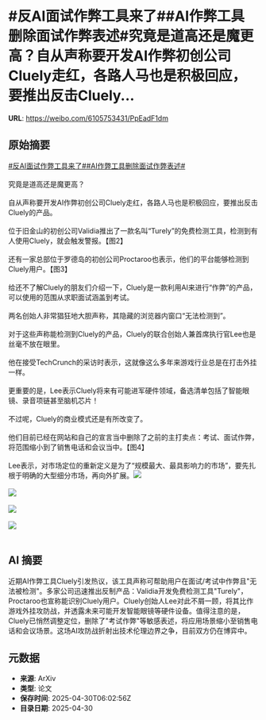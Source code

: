 # #反AI面试作弊工具来了##AI作弊工具删除面试作弊表述#究竟是道高还是魔更高？自从声称要开发AI作弊初创公司Cluely走红，各路人马也是积极回应，要推出反击Cluely...

**URL**: https://weibo.com/6105753431/PpEadF1dm

## 原始摘要

<a href="https://m.weibo.cn/search?containerid=231522type%3D1%26t%3D10%26q%3D%23%E5%8F%8DAI%E9%9D%A2%E8%AF%95%E4%BD%9C%E5%BC%8A%E5%B7%A5%E5%85%B7%E6%9D%A5%E4%BA%86%23&amp;extparam=%23%E5%8F%8DAI%E9%9D%A2%E8%AF%95%E4%BD%9C%E5%BC%8A%E5%B7%A5%E5%85%B7%E6%9D%A5%E4%BA%86%23" data-hide=""><span class="surl-text">#反AI面试作弊工具来了#</span></a><a href="https://m.weibo.cn/search?containerid=231522type%3D1%26t%3D10%26q%3D%23AI%E4%BD%9C%E5%BC%8A%E5%B7%A5%E5%85%B7%E5%88%A0%E9%99%A4%E9%9D%A2%E8%AF%95%E4%BD%9C%E5%BC%8A%E8%A1%A8%E8%BF%B0%23&amp;extparam=%23AI%E4%BD%9C%E5%BC%8A%E5%B7%A5%E5%85%B7%E5%88%A0%E9%99%A4%E9%9D%A2%E8%AF%95%E4%BD%9C%E5%BC%8A%E8%A1%A8%E8%BF%B0%23" data-hide=""><span class="surl-text">#AI作弊工具删除面试作弊表述#</span></a><br><br>究竟是道高还是魔更高？<br><br>自从声称要开发AI作弊初创公司Cluely走红，各路人马也是积极回应，要推出反击Cluely的产品。<br><br>位于旧金山的初创公司Validia推出了一款名叫“Turely”的免费检测工具，检测到有人使用Cluely，就会触发警报。【图2】<br><br>还有一家总部位于罗德岛的初创公司Proctaroo也表示，他们的平台能够检测到Cluely用户。【图3】<br><br>给还不了解Cluely的朋友们介绍一下，Cluely是一款利用AI来进行“作弊”的产品，可以使用的范围从求职面试涵盖到考试。<br><br>两名创始人非常猖狂地大胆声称，其隐藏的浏览器内窗口“无法检测到”。<br><br>对于这些声称能检测到Cluely的产品，Cluely的联合创始人兼首席执行官Lee也是丝毫不放在眼里。<br><br>他在接受TechCrunch的采访时表示，这就像这么多年来游戏行业总是在打击外挂一样。<br><br>更重要的是，Lee表示Cluely将来有可能进军硬件领域，备选清单包括了智能眼镜、录音项链甚至脑机芯片！<br><br>不过呢，Cluely的商业模式还是有所改变了。<br><br>他们目前已经在网站和自己的宣言当中删除了之前的主打卖点：考试、面试作弊，将范围缩小到了销售电话和会议当中。【图4】<br><br>Lee表示，对市场定位的重新定义是为了“规模最大、最具影响力的市场”，要先扎根于明确的大型细分市场，再向外扩展。<img style="" src="https://tvax1.sinaimg.cn/large/006Fd7o3gy1i0ys8aafzaj31kw11x4mq.jpg" referrerpolicy="no-referrer"><br><br><img style="" src="https://tvax3.sinaimg.cn/large/006Fd7o3gy1i0ys8c9y39j31mk1801kx.jpg" referrerpolicy="no-referrer"><br><br><img style="" src="https://tvax1.sinaimg.cn/large/006Fd7o3gy1i0ys8e9596j31mq1as1kx.jpg" referrerpolicy="no-referrer"><br><br><img style="" src="https://tvax3.sinaimg.cn/large/006Fd7o3gy1i0ys8ina51j31t82bcay8.jpg" referrerpolicy="no-referrer"><br><br>

## AI 摘要

近期AI作弊工具Cluely引发热议，该工具声称可帮助用户在面试/考试中作弊且"无法被检测"。多家公司迅速推出反制产品：Validia开发免费检测工具"Turely"，Proctaroo也宣称能识别Cluely用户。Cluely创始人Lee对此不屑一顾，将其比作游戏外挂攻防战，并透露未来可能开发智能眼镜等硬件设备。值得注意的是，Cluely已悄然调整定位，删除了"考试作弊"等敏感表述，将应用场景缩小至销售电话和会议场景。这场AI攻防战折射出技术伦理边界之争，目前双方仍在博弈中。

## 元数据

- **来源**: ArXiv
- **类型**: 论文
- **保存时间**: 2025-04-30T06:02:56Z
- **目录日期**: 2025-04-30
